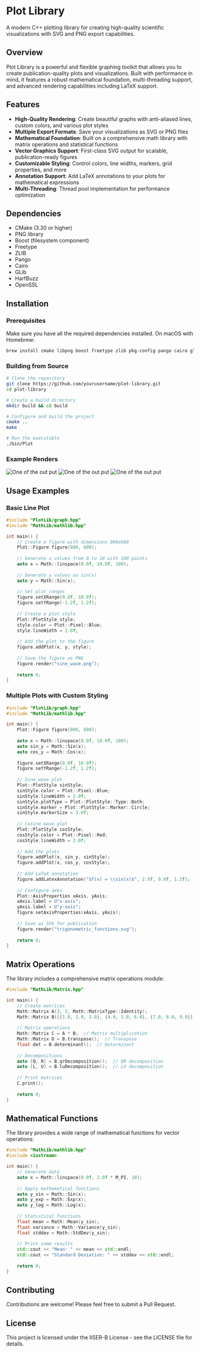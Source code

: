 # Plot Library

A modern C++ plotting library for creating high-quality scientific visualizations with SVG and PNG export capabilities.

## Overview

Plot Library is a powerful and flexible graphing toolkit that allows you to create publication-quality plots and visualizations. Built with performance in mind, it features a robust mathematical foundation, multi-threading support, and advanced rendering capabilities including LaTeX support.

## Features

- **High-Quality Rendering**: Create beautiful graphs with anti-aliased lines, custom colors, and various plot styles
- **Multiple Export Formats**: Save your visualizations as SVG or PNG files
- **Mathematical Foundation**: Built on a comprehensive math library with matrix operations and statistical functions
- **Vector Graphics Support**: First-class SVG output for scalable, publication-ready figures
- **Customizable Styling**: Control colors, line widths, markers, grid properties, and more
- **Annotation Support**: Add LaTeX annotations to your plots for mathematical expressions
- **Multi-Threading**: Thread pool implementation for performance optimization

## Dependencies

- CMake (3.30 or higher)
- PNG library
- Boost (filesystem component)
- Freetype
- ZLIB
- Pango
- Cairo
- GLib
- HarfBuzz
- OpenSSL

## Installation

### Prerequisites

Make sure you have all the required dependencies installed. On macOS with Homebrew:

```bash
brew install cmake libpng boost freetype zlib pkg-config pango cairo glib harfbuzz openssl@3
```

### Building from Source

```bash
# Clone the repository
git clone https://github.com/yourusername/plot-library.git
cd plot-library

# Create a build directory
mkdir build && cd build

# Configure and build the project
cmake ..
make

# Run the executable
./bin/Plot
```
### Example Renders

![One of the out put](build/bin/damped_oscillations.png)
![One of the out put](build/bin/plot2.png)
![One of the out put](build/bin/gaussian_plot.png)

## Usage Examples

### Basic Line Plot

```c++
#include "PlotLib/graph.hpp"
#include "MathLib/mathlib.hpp"

int main() {
    // Create a figure with dimensions 800x600
    Plot::Figure figure(800, 600);
    
    // Generate x values from 0 to 10 with 100 points
    auto x = Math::linspace(0.0f, 10.0f, 100);
    
    // Generate y values as sin(x)
    auto y = Math::Sin(x);
    
    // Set plot ranges
    figure.setXRange(0.0f, 10.0f);
    figure.setYRange(-1.2f, 1.2f);
    
    // Create a plot style
    Plot::PlotStyle style;
    style.color = Plot::Pixel::Blue;
    style.lineWidth = 2.0f;
    
    // Add the plot to the figure
    figure.addPlot(x, y, style);
    
    // Save the figure as PNG
    figure.render("sine_wave.png");
    
    return 0;
}
```

### Multiple Plots with Custom Styling

```c++
#include "PlotLib/graph.hpp"
#include "MathLib/mathlib.hpp"

int main() {
    Plot::Figure figure(800, 600);
    
    auto x = Math::linspace(0.0f, 10.0f, 100);
    auto sin_y = Math::Sin(x);
    auto cos_y = Math::Cos(x);
    
    figure.setXRange(0.0f, 10.0f);
    figure.setYRange(-1.2f, 1.2f);
    
    // Sine wave plot
    Plot::PlotStyle sinStyle;
    sinStyle.color = Plot::Pixel::Blue;
    sinStyle.lineWidth = 2.0f;
    sinStyle.plotType = Plot::PlotStyle::Type::Both;
    sinStyle.marker = Plot::PlotStyle::Marker::Circle;
    sinStyle.markerSize = 3.0f;
    
    // Cosine wave plot
    Plot::PlotStyle cosStyle;
    cosStyle.color = Plot::Pixel::Red;
    cosStyle.lineWidth = 2.0f;
    
    // Add the plots
    figure.addPlot(x, sin_y, sinStyle);
    figure.addPlot(x, cos_y, cosStyle);
    
    // Add LaTeX annotation
    figure.addLatexAnnotation("$f(x) = \\sin(x)$", 2.0f, 0.8f, 1.2f);
    
    // Configure axes
    Plot::AxisProperties xAxis, yAxis;
    xAxis.label = U"x-axis";
    yAxis.label = U"y-axis";
    figure.setAxisProperties(xAxis, yAxis);
    
    // Save as SVG for publication
    figure.render("trigonometric_functions.svg");
    
    return 0;
}
```

## Matrix Operations

The library includes a comprehensive matrix operations module:

```c++
#include "MathLib/Matrix.hpp"

int main() {
    // Create matrices
    Math::Matrix A(3, 3, Math::MatrixType::Identity);
    Math::Matrix B({{1.0, 2.0, 3.0}, {4.0, 5.0, 6.0}, {7.0, 8.0, 9.0}});
    
    // Matrix operations
    Math::Matrix C = A * B;  // Matrix multiplication
    Math::Matrix D = B.transpose();  // Transpose
    float det = B.determinant();  // Determinant
    
    // Decompositions
    auto [Q, R] = B.qrDecomposition();  // QR decomposition
    auto [L, U] = B.luDecomposition();  // LU decomposition
    
    // Print matrices
    C.print();
    
    return 0;
}
```

## Mathematical Functions

The library provides a wide range of mathematical functions for vector operations:

```c++
#include "MathLib/mathlib.hpp"
#include <iostream>

int main() {
    // Generate data
    auto x = Math::linspace(0.0f, 2.0f * M_PI, 10);
    
    // Apply mathematical functions
    auto y_sin = Math::Sin(x);
    auto y_exp = Math::Exp(x);
    auto y_log = Math::Log(x);
    
    // Statistical functions
    float mean = Math::Mean(y_sin);
    float variance = Math::Variance(y_sin);
    float stddev = Math::StdDev(y_sin);
    
    // Print some results
    std::cout << "Mean: " << mean << std::endl;
    std::cout << "Standard Deviation: " << stddev << std::endl;
    
    return 0;
}
```

## Contributing

Contributions are welcome! Please feel free to submit a Pull Request.

## License

This project is licensed under the IISER-B License - see the LICENSE file for details.